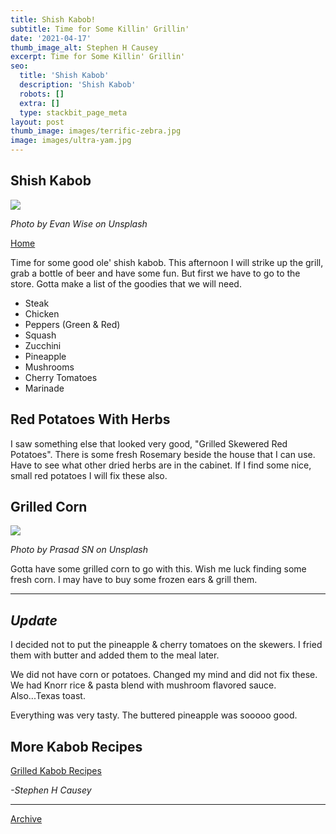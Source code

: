 ```yaml
---
title: Shish Kabob!
subtitle: Time for Some Killin' Grillin'
date: '2021-04-17'
thumb_image_alt: Stephen H Causey
excerpt: Time for Some Killin' Grillin'
seo:
  title: 'Shish Kabob'
  description: 'Shish Kabob'
  robots: []
  extra: []
  type: stackbit_page_meta
layout: post
thumb_image: images/terrific-zebra.jpg
image: images/ultra-yam.jpg
---
```

## Shish Kabob

![](/images/evan-wise-D99y38Na5Xo-unsplash.jpg)

<sm> *Photo by Evan Wise on Unsplash* </sm>

[Home](/)

Time for some good ole' shish kabob. This afternoon I will strike up the grill, grab a bottle of beer and have some fun. But first we have to go to the store. Gotta make a list of the goodies that we will need.

*   Steak
*   Chicken
*   Peppers (Green & Red)
*   Squash
*   Zucchini
*   Pineapple
*   Mushrooms
*   Cherry Tomatoes
*   Marinade

## Red Potatoes With Herbs

I saw something else that looked very good, "Grilled Skewered Red Potatoes". There is some fresh Rosemary beside the house that I can use. Have to see what other dried herbs are in the cabinet. If I find some nice, small red potatoes I will fix these also.

## Grilled Corn

![](/images/prasad-sn-WECCM_EZnbw-unsplash.jpg)

<sm> *Photo by Prasad SN on Unsplash* </sm>

Gotta have some grilled corn to go with this. Wish me luck finding some fresh corn. I may have to buy some frozen ears & grill them.

---

## *Update*

I decided not to put the pineapple & cherry tomatoes on the skewers. I fried them with butter and added them to the meal later.

We did not have corn or potatoes. Changed my mind and did not fix these. We had Knorr rice & pasta blend with mushroom flavored sauce. Also...Texas toast.

Everything was very tasty. The buttered pineapple was sooooo good.

## More Kabob Recipes

[Grilled Kabob Recipes](https://www.food.com/ideas/grilled-shish-kabob-recipes-6260#c-49671)

<sm> *-Stephen H Causey* </sm>

***
[Archive](/docs/archive/)
